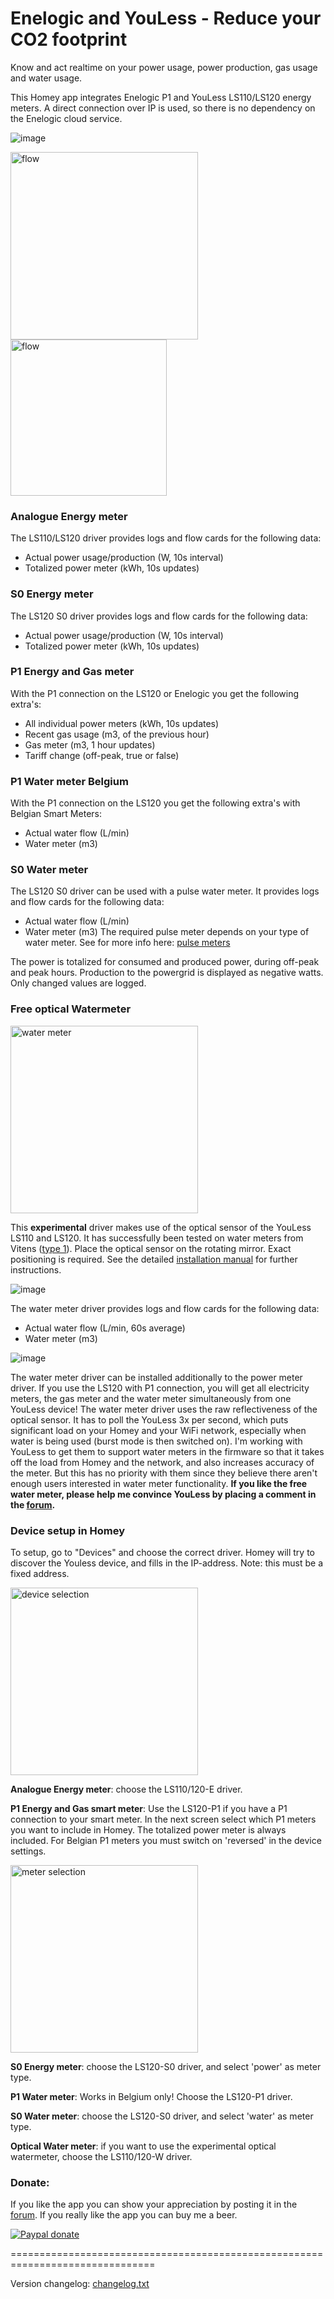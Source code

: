 # Enelogic and YouLess - Reduce your CO2 footprint #

Know and act realtime on your power usage, power production, gas usage and water usage.

This Homey app integrates Enelogic P1 and YouLess LS110/LS120 energy meters. A direct connection over IP is used, so there is no dependency on the Enelogic cloud service.

![image][energy-insights-image]

<img src="https://aws1.discourse-cdn.com/business4/uploads/athom/original/2X/2/299dded923fcf0a98eb259837ba3aaf8776dd3f1.png" alt="flow" width="300"/>

<img src="https://aws1.discourse-cdn.com/business4/uploads/athom/original/2X/b/bcb4324be5981edf83ad4617a11b2b45a64f0668.png" alt="flow" width="250"/>


### Analogue Energy meter ###
The LS110/LS120 driver provides logs and flow cards for the following data:
- Actual power usage/production (W, 10s interval)
- Totalized power meter (kWh, 10s updates)

### S0 Energy meter ###
The LS120 S0 driver provides logs and flow cards for the following data:
- Actual power usage/production (W, 10s interval)
- Totalized power meter (kWh, 10s updates)

### P1 Energy and Gas meter ###
With the P1 connection on the LS120 or Enelogic you get the following extra's:
- All individual power meters (kWh, 10s updates)
- Recent gas usage (m3, of the previous hour)
- Gas meter (m3, 1 hour updates)
- Tariff change (off-peak, true or false)

### P1 Water meter Belgium ###
With the P1 connection on the LS120 you get the following extra's with Belgian Smart Meters:
- Actual water flow (L/min)
- Water meter (m3)

### S0 Water meter ###
The LS120 S0 driver can be used with a pulse water meter.
It provides logs and flow cards for the following data:
- Actual water flow (L/min)
- Water meter (m3)
The required pulse meter depends on your type of water meter. See for more info here: [pulse meters]

The power is totalized for consumed and produced power, during off-peak and peak hours. Production to the powergrid is displayed as negative watts. Only changed values are logged.


### Free optical Watermeter ###
<img src="https://forum.athom.com/uploads/editor/wb/kkyxklvl0jqc.jpg" alt="water meter" width="300"/>

This **experimental** driver makes use of the optical sensor of the YouLess LS110 and LS120. It has successfully been tested on water meters from Vitens ([type 1]). Place the optical sensor on the rotating mirror. Exact positioning is required. See the detailed [installation manual] for further instructions.

![image][water-insights-image]

The water meter driver provides logs and flow cards for the following data:
- Actual water flow (L/min, 60s average)
- Water meter (m3)

![image][water-mobile-card-image]

The water meter driver can be installed additionally to the power meter driver. If you use the LS120 with P1 connection, you will get all electricity meters, the gas meter and the water meter simultaneously from one YouLess device! The water meter driver uses the raw reflectiveness of the optical sensor. It has to poll the YouLess 3x per second, which puts significant load on your Homey and your WiFi network, especially when water is being used (burst mode is then switched on). I'm working with YouLess to get them to support water meters in the firmware so that it takes off the load from Homey and the network, and also increases accuracy of the meter. But this has no priority with them since they believe there aren't enough users interested in water meter functionality.
**If you like the free water meter, please help me convince YouLess by placing a comment in the [forum].**

### Device setup in Homey ###

To setup, go to "Devices" and choose the correct driver. Homey will try to discover the Youless device, and fills in the IP-address. Note: this must be a fixed address.

<img src="https://aws1.discourse-cdn.com/business4/uploads/athom/original/2X/7/7ab6df64224bb168feb4040646e4527ae1980499.jpeg" alt="device selection" width="300"/>

**Analogue Energy meter**: choose the LS110/120-E driver.

**P1 Energy and Gas smart meter**: Use the LS120-P1 if you have a P1 connection to your smart meter. In the next screen select which P1 meters you want to include in Homey. The totalized power meter is always included. For Belgian P1 meters you must switch on 'reversed' in the device settings.

<img src="https://aws1.discourse-cdn.com/business4/uploads/athom/original/2X/6/66edb77ec4f82b4818916068ba4eb114334f3b4b.png" alt="meter selection" width="300"/>

**S0 Energy meter**: choose the LS120-S0 driver, and select 'power' as meter type.

**P1 Water meter**: Works in Belgium only! Choose the LS120-P1 driver. 

**S0 Water meter**: choose the LS120-S0 driver, and select 'water' as meter type. 

**Optical Water meter**: if you want to use the experimental optical watermeter, choose the LS110/120-W driver.



### Donate: ###
If you like the app you can show your appreciation by posting it in the [forum].
If you really like the app you can buy me a beer.

[![Paypal donate][pp-donate-image]][pp-donate-link]


===============================================================================

Version changelog: [changelog.txt]

[type 1]: https://www.vitens.nl/service/watermeter
[pulse meters]: http://hw.homewizard.net/nl/support/solutions/articles/19000081111-het-watergebruik-meten-met-de-energylink
[forum]: https://community.athom.com/t/4235
[installation manual]: https://forum.athom.com/discussion/comment/61126/#Comment_61126
[pp-donate-link]: https://paypal.me/gruijter
[pp-donate-image]: https://www.paypalobjects.com/en_US/i/btn/btn_donate_SM.gif
[energy-device-image]: https://aws1.discourse-cdn.com/business4/uploads/athom/original/2X/7/7ab6df64224bb168feb4040646e4527ae1980499.jpeg
[energy-insights-image]: https://aws1.discourse-cdn.com/business4/uploads/athom/original/2X/b/b9d85ac81450ad9ad18a2fb66b04d6a2d338f123.png
[water-mobile-card-image]: https://discourse-cdn-sjc1.com/business4/uploads/athom/original/2X/b/bf55a4ea7d276e559436363ef6e0797528f90814.png
[water-insights-image]: https://discourse-cdn-sjc1.com/business4/uploads/athom/original/2X/5/53ff080e7e55cdc13911a761c384683fd6612b46.png
[water-meter-image]: https://forum.athom.com/uploads/editor/wb/kkyxklvl0jqc.jpg
[devices-image]: https://sjc1.discourse-cdn.com/business4/uploads/athom/original/2X/7/7ab6df64224bb168feb4040646e4527ae1980499.jpeg
[changelog.txt]: https://github.com/gruijter/com.gruijter.enelogic/blob/master/changelog.txt
